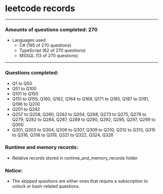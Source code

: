# leetcode records
-----
### Amounts of questions completed: 270
- Languages used:
  - C# (195 of 270 questions)
  - TypeScript (62 of 270 questions)
  - MSSQL (13 of 270 questions)
-----
### Questions completed:
- Q1 to Q50
- Q51 to Q100
- Q101 to Q150
- Q151 to Q155, Q160, Q162, Q164 to Q169, Q171 to Q185, Q187 to Q191, Q196 to Q200
- Q201 to Q242
- Q257 to Q258, Q260, Q262 to Q264, Q268, Q273 to Q275, Q278 to Q279, Q282 to Q284, Q287, Q289 to Q290, Q292, Q295, Q297, Q299 to Q300
- Q301, Q303 to Q304, Q306 to Q307, Q309 to Q310, Q312 to Q313, Q315 to Q316, Q318 to Q319, Q321 to Q322, Q324, Q326
### Runtime and memory records:
- Relative records stored in runtime_and_memory_records folder
### Notice:
- The skipped questions are either ones that require a subscription to unlock or bash-related questions.